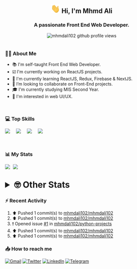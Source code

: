 <h2 align="center"><img src="./Hi.gif" width="30px" height="30px"> Hi, I'm Mhmd Ali</h2>

<h3 align="center">A passionate Front End Web Developer.</h3>

<center>
<img src="https://komarev.com/ghpvc/?username=mhmdali102&style=for-the-badge" alt="mhmdali102 github profile views" />
</center>

<br>

### :man_technologist: About Me

- :books: I'm self-taught Front End Web Developer.
- :ballot_box_with_check: I'm currently working on ReactJS projects.
- :dart: I'm currently learning ReactJS, Redux, Firebase & NextJS.
- :eyes: I’m looking to collaborate on Front-End projects.
- :mortar_board: I'm currently studying MIS Second Year.
- :art: I'm interested in web UI/UX.

<br>

### :computer: Top Skills

<div style="display:flex;">
<img width ='36px' src ='https://raw.githubusercontent.com/rahulbanerjee26/githubAboutMeGenerator/main/icons/html.svg' />
<img width ='36px' src ='https://raw.githubusercontent.com/rahulbanerjee26/githubAboutMeGenerator/main/icons/css.svg' />
<img width ='36px' src ='https://raw.githubusercontent.com/rahulbanerjee26/githubAboutMeGenerator/main/icons/javascript.svg' />
<img width ='36px' src ='https://raw.githubusercontent.com/rahulbanerjee26/githubAboutMeGenerator/main/icons/reactjs.svg' />
</div>

<br>
<br>

### :bar_chart: My Stats

<img src="https://github-readme-stats.vercel.app/api?username=mhmdali102&show_icons=true&locale=en" width="49%" /><span style="display:inline-block;width:2%"></span><img src="https://github-readme-streak-stats.herokuapp.com/?user=mhmdali102&" width="49%" />

<br>

<details>
<summary style="font-size: 1.75rem; font-weight: bold;"><strong style="font-size: 1.75rem; font-weight: bold;"> 🤓 Other Stats </strong></summary>
<br>
<!--START_SECTION:waka-->

![Code Time](http://img.shields.io/badge/Code%20Time-0%20secs-blue)
![Profile Views](http://img.shields.io/badge/Profile%20Views-0-blue)

**🐱 My GitHub Data** 

> 🏆 427 Contributions in the Year 2022
 > 
> 📦 276.6 kB Used in GitHub's Storage 
 > 
> 💼 Opted to Hire
 > 
> 📜 16 Public Repositories 
 > 
> 🔑 6 Private Repositories  
 > 
**I'm a Night 🦉** 

```text
🌞 Morning    60 commits     ██░░░░░░░░░░░░░░░░░░░░░░░   8.36% 
🌆 Daytime    163 commits    █████░░░░░░░░░░░░░░░░░░░░   22.7% 
🌃 Evening    326 commits    ███████████░░░░░░░░░░░░░░   45.4% 
🌙 Night      169 commits    ██████░░░░░░░░░░░░░░░░░░░   23.54%

```
📅 **I'm Most Productive on Monday** 

```text
Monday       142 commits    █████░░░░░░░░░░░░░░░░░░░░   19.78% 
Tuesday      87 commits     ███░░░░░░░░░░░░░░░░░░░░░░   12.12% 
Wednesday    96 commits     ███░░░░░░░░░░░░░░░░░░░░░░   13.37% 
Thursday     70 commits     ██░░░░░░░░░░░░░░░░░░░░░░░   9.75% 
Friday       90 commits     ███░░░░░░░░░░░░░░░░░░░░░░   12.53% 
Saturday     111 commits    ███░░░░░░░░░░░░░░░░░░░░░░   15.46% 
Sunday       122 commits    ████░░░░░░░░░░░░░░░░░░░░░   16.99%

```


📊 **This Week I Spent My Time On** 

```text
⌚︎ Time Zone: Asia/Beirut

💬 Programming Languages: 
No Activity Tracked This Week

🔥 Editors: 
No Activity Tracked This Week

🐱‍💻 Projects: 
No Activity Tracked This Week

💻 Operating System: 
No Activity Tracked This Week

```

**I Mostly Code in JavaScript** 

```text
JavaScript               10 repos            █████████████░░░░░░░░░░░░   52.63% 
Python                   3 repos             ████░░░░░░░░░░░░░░░░░░░░░   15.79% 
HTML                     1 repo              █░░░░░░░░░░░░░░░░░░░░░░░░   5.26% 
PHP                      1 repo              █░░░░░░░░░░░░░░░░░░░░░░░░   5.26% 
CSS                      1 repo              █░░░░░░░░░░░░░░░░░░░░░░░░   5.26%

```



 Last Updated on 29/06/2022 17:21:06 UTC
<!--END_SECTION:waka-->
</details>

### :zap: Recent Activity

<!--RECENT_ACTIVITY:start-->
1. ⬆️ Pushed 1 commit(s) to [mhmdali102/mhmdali102](https://github.com/mhmdali102/mhmdali102)
2. ⬆️ Pushed 1 commit(s) to [mhmdali102/mhmdali102](https://github.com/mhmdali102/mhmdali102)
3. ❗️ Opened issue [#1](https://github.com/mhmdali102/python-projects/issues/1) in [mhmdali102/python-projects](https://github.com/mhmdali102/python-projects)
4. ⬆️ Pushed 1 commit(s) to [mhmdali102/mhmdali102](https://github.com/mhmdali102/mhmdali102)
5. ⬆️ Pushed 1 commit(s) to [mhmdali102/mhmdali102](https://github.com/mhmdali102/mhmdali102)
<!--RECENT_ACTIVITY:end-->

### :inbox_tray: How to reach me

[![Gmail](https://img.shields.io/badge/Gmail-D14836?style=for-the-badge&logo=gmail&logoColor=white)](mailto:mhmdalihsen102@gmail.com)
[![Twitter](https://img.shields.io/badge/Twitter-1DA1F2?style=for-the-badge&logo=twitter&logoColor=white)](https://twitter.com/MhmdAliHsen)
[![LinkedIn](https://img.shields.io/badge/LinkedIn-0077B5?style=for-the-badge&logo=linkedin&logoColor=white)](https://www.linkedin.com/in/mhmd-ali-hsen-66b0671b7/)
[![Telegram](https://img.shields.io/badge/Telegram-2CA5E0?style=for-the-badge&logo=telegram&logoColor=white&bgColor=black)](https://t.me/mhmdalihsen)
